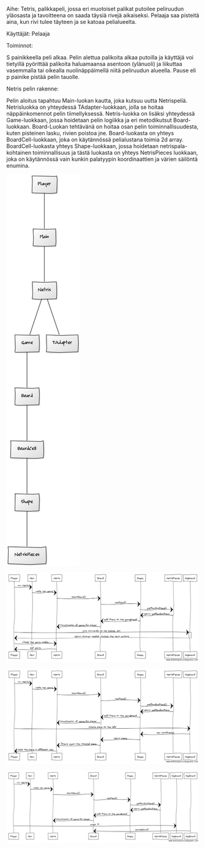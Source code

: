 Aihe: Tetris, palikkapeli, jossa eri muotoiset palikat putoilee peliruudun yläosasta ja tavoitteena on saada täysiä rivejä aikaiseksi. Pelaaja saa pisteitä aina, kun rivi tulee täyteen ja se katoaa pelialueelta.

Käyttäjät: Pelaaja

Toiminnot:

S painikkeella peli alkaa.
Pelin alettua palikoita alkaa putoilla ja käyttäjä voi tietyillä pyörittää palikoita haluamaansa asentoon (ylänuoli) ja liikuttaa vasemmalla tai oikealla nuolinäppäimellä niitä peliruudun alueella.
Pause eli p painike pistää pelin tauolle.

Netris pelin rakenne:

Pelin aloitus tapahtuu Main-luokan kautta, joka kutsuu uutta Netrispeliä. Netrisluokka on yhteydessä TAdapter-luokkaan, jolla se hoitaa näppäinkomennot pelin tiimellyksessä. Netris-luokka on lisäksi yhteydessä Game-luokkaan, jossa hoidetaan pelin logiikka ja eri metodikutsut Board-luokkaan.  Board-Luokan tehtävänä on hoitaa osan pelin toiminnallisuudesta, kuten pisteinen lasku, rivien poistoa jne. Board-luokasta on yhteys BoardCell-luokkaan, joka on käytännössä pelialustana toimia 2d array. BoardCell-luokasta yhteys Shape-luokkaan, jossa hoidetaan netrispala-kohtainen toiminnallisuus ja tästä luokasta on yhteys NetrisPieces luokkaan, joka on käytännössä vain kunkin palatyypin koordinaattien ja värien säilöntä enumina.


![Alt text](/Dokumentaatio/UusinLuokkis.png "Luokkakaavio Netriksestä")


![Alt text](/Dokumentaatio/Netrisplaying.png "Netrispeluu yleisesti")


![Alt text](/Dokumentaatio/pieceRotation.png "Palan pyöritys")


![Alt text](/Dokumentaatio/Pausegame.png "Pelin pausettaminen")


